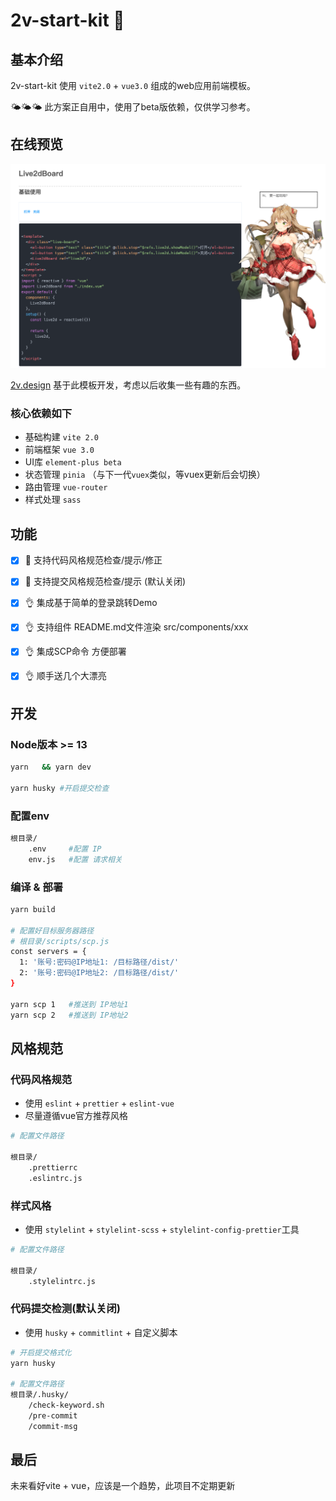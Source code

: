 # 2v-start-kit 🍌

## 基本介绍

2v-start-kit 使用 `vite2.0` + `vue3.0` 组成的web应用前端模板。

🌤🌤🌤 此方案正自用中，使用了beta版依赖，仅供学习参考。

## 在线预览

<p align="center">
  <img width="970px" src="./public/demo.png">
</p>

[2v.design](https://www.2v.design) 基于此模板开发，考虑以后收集一些有趣的东西。

### 核心依赖如下

- 基础构建 `vite 2.0`
- 前端框架 `vue 3.0`
- UI库 `element-plus beta`
- 状态管理 `pinia` （与下一代`vuex`类似，等vuex更新后会切换）
- 路由管理 `vue-router`
- 样式处理 `sass`

## 功能

- [x] 📝 支持代码风格规范检查/提示/修正

- [x] 📝 支持提交风格规范检查/提示 (默认关闭)

- [x] 👌 集成基于简单的登录跳转Demo

- [x] 👌 支持组件 README.md文件渲染 src/components/xxx

- [x] 👌 集成SCP命令 方便部署

- [x] 👌 顺手送几个大漂亮

## 开发

### Node版本 >= 13

```bash
yarn   && yarn dev

yarn husky #开启提交检查

```

### 配置env

```bash
根目录/
    .env     #配置 IP
    env.js   #配置 请求相关
```

### 编译 & 部署

```bash
yarn build

# 配置好目标服务器路径
# 根目录/scripts/scp.js
const servers = {
  1: '账号:密码@IP地址1: /目标路径/dist/'
  2: '账号:密码@IP地址2: /目标路径/dist/'
}

yarn scp 1   #推送到 IP地址1
yarn scp 2   #推送到 IP地址2

```

## 风格规范

### 代码风格规范

- 使用 `eslint` + `prettier` + `eslint-vue`
- 尽量遵循vue官方推荐风格

```bash
# 配置文件路径

根目录/
    .prettierrc
    .eslintrc.js
```

### 样式风格

- 使用 `stylelint` + `stylelint-scss` + `stylelint-config-prettier`工具

```bash
# 配置文件路径

根目录/
    .stylelintrc.js
```

### 代码提交检测(默认关闭)

- 使用 `husky` + `commitlint` + 自定义脚本

```bash
# 开启提交格式化
yarn husky

# 配置文件路径
根目录/.husky/
    /check-keyword.sh 
    /pre-commit
    /commit-msg
```

## 最后

未来看好vite + vue，应该是一个趋势，此项目不定期更新
